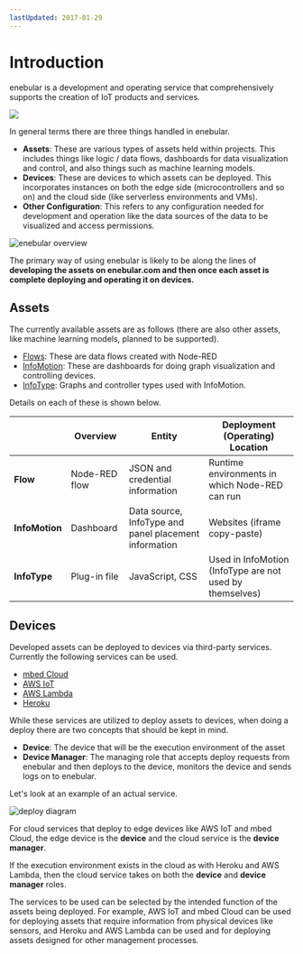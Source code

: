 ```yaml
---
lastUpdated: 2017-01-29
---
```


# Introduction

enebular is a development and operating service that comprehensively supports the creation of IoT products and services.

![](https://i.gyazo.com/64b4e448bcbf896a9d53d8587e554554.png)

In general terms there are three things handled in enebular.

- **Assets**: These are various types of assets held within projects. This includes things like logic / data flows, dashboards for data visualization and control, and also things such as machine learning models.
- **Devices**: These are devices to which assets can be deployed. This incorporates instances on both the edge side (microcontrollers and so on) and the cloud side (like serverless environments and VMs).
- **Other Configuration**: This refers to any configuration needed for development and operation like the data sources of the data to be visualized and access permissions.

![enebular overview](/_asset/images/Introduction/enebular-developers-project-overview.png)

The primary way of using enebular is likely to be along the lines of **developing the assets on enebular.com and then once each asset is complete deploying and operating it on devices.**

## Assets

The currently available assets are as follows (there are also other assets, like machine learning models, planned to be supported).

- [Flows](Flow/Introduction.md): These are data flows created with Node-RED
- [InfoMotion](InfoMotion/Introduction.md): These are dashboards for doing graph visualization and controlling devices.
- [InfoType](InfoMotion/InfoTypeIntroduction.md): Graphs and controller types used with InfoMotion.

Details on each of these is shown below.

|  | Overview | Entity | Deployment (Operating) Location |
| --- | --- | --- | --- |
| **Flow** | Node-RED flow | JSON and credential information | Runtime environments in which Node-RED can run |
| **InfoMotion** | Dashboard | Data source, InfoType and panel placement information | Websites (iframe copy-paste) |
| **InfoType** | Plug-in file |  JavaScript, CSS | Used in InfoMotion (InfoType are not used by themselves) |

## Devices

Developed assets can be deployed to devices via third-party services. Currently the following services can be used.

- [mbed Cloud](https://cloud.mbed.com/)
- [AWS IoT](https://aws.amazon.com/iot/)
- [AWS Lambda](https://aws.amazon.com/lambda/)
- [Heroku](https://www.heroku.com/home)

While these services are utilized to deploy assets to devices, when doing a deploy there are two concepts that should be kept in mind.

- **Device**: The device that will be the execution environment of the asset
- **Device Manager**: The managing role that accepts deploy requests from enebular and then deploys to the device, monitors the device and sends logs on to enebular.

Let's look at an example of an actual service.

![deploy diagram](/_asset/images/Introduction/enebular-developers-deploy.png)

For cloud services that deploy to edge devices like AWS IoT and mbed Cloud, the edge device is the **device** and the cloud service is the **device manager**.

If the execution environment exists in the cloud as with Heroku and AWS Lambda, then the cloud service takes on both the **device** and **device manager** roles.

The services to be used can be selected by the intended function of the assets being deployed. For example, AWS IoT and mbed Cloud can be used for deploying assets that require information from physical devices like sensors, and Heroku and AWS Lambda can be used and for deploying assets designed for other management processes.
